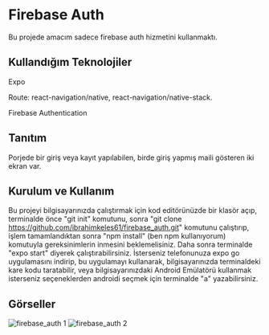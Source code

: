 # Firebase Auth

Bu projede amacım sadece firebase auth hizmetini kullanmaktı.

## Kullandığım Teknolojiler

Expo

Route: react-navigation/native, react-navigation/native-stack.

Firebase Authentication

## Tanıtım

Porjede bir giriş veya kayıt yapılabilen, birde giriş yapmış maili gösteren iki ekran var. 

## Kurulum ve Kullanım

Bu projeyi bilgisayarınızda çalıştırmak için kod editörünüzde bir klasör açıp, terminalde önce "git init" komutunu, sonra "git clone https://github.com/ibrahimkeles61/firebase_auth.git" komutunu çalıştırıp, işlem tamamlandıktan sonra "npm install" (ben npm kullanıyorum) komutuyla gereksinimlerin inmesini beklemelisiniz. Daha sonra terminalde "expo start" diyerek çalıştırabilirsiniz. İsterseniz telefonunuza expo go uygulamasını indirip, bu uygulamayı kullanarak, bilgisayarınızda terminaldeki kare kodu taratabilir, veya bilgisayarınızdaki Android Emülatörü kullanmak isterseniz seçeneklerden androidi seçmek için terminalde "a" yazabilirsiniz.

## Görseller

![firebase_auth 1](https://firebasestorage.googleapis.com/v0/b/ibrahimkeles.appspot.com/o/projectPics%2Ffirebase_auth%201.jpg?alt=media&token=10dc8934-62d9-463c-a999-3b369beae391) ![firebase_auth 2](https://firebasestorage.googleapis.com/v0/b/ibrahimkeles.appspot.com/o/projectPics%2Ffirebase_auth%202.jpg?alt=media&token=e54dffe0-fe7f-4aa9-85d4-7f1d1ac9e536)
